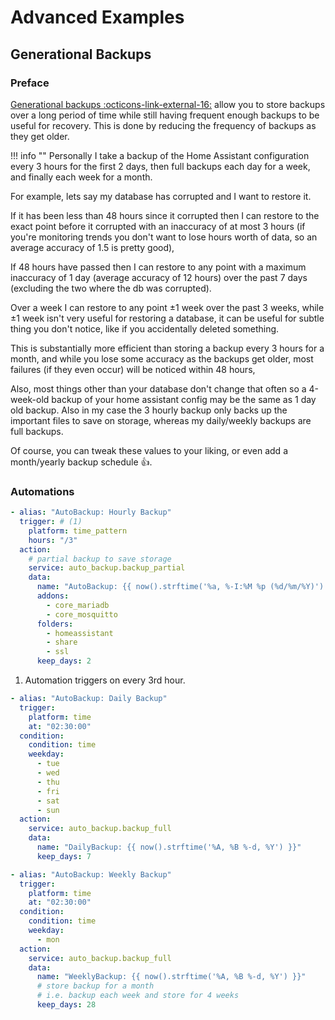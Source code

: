 # Advanced Examples

## Generational Backups

### Preface

[Generational backups :octicons-link-external-16:](https://en.wikipedia.org/wiki/Backup_rotation_scheme#Grandfather-father-son) allow you to store backups over a long period of time while still having frequent enough backups to be useful for recovery. This is done by reducing the frequency of backups as they get older. <br>

!!! info ""
    Personally I take a backup of the Home Assistant configuration every 3 hours for the first 2 days, then full backups each day for a week, and finally each week for a month.

For example, lets say my database has corrupted and I want to restore it.

If it has been less than 48 hours since it corrupted then I can restore to the exact point before it corrupted with an inaccuracy of at most 3 hours (if you're monitoring trends you don't want to lose hours worth of data, so an average accuracy of 1.5 is pretty good),

If 48 hours have passed then I can restore to any point with a maximum inaccuracy of 1 day (average accuracy of 12 hours) over the past 7 days (excluding the two where the db was corrupted).

Over a week I can restore to any point ±1 week over the past 3 weeks, while ±1 week isn't very useful for restoring a database, it can be useful for subtle thing you don't notice, like if you accidentally deleted something.

This is substantially more efficient than storing a backup every 3 hours for a month, and while you lose some accuracy as the backups get older, most failures (if they even occur) will be noticed within 48 hours,

Also, most things other than your database don't change that often so a 4-week-old backup of your home assistant config may be the same as 1 day old backup.
Also in my case the 3 hourly backup only backs up the important files to save on storage, whereas my daily/weekly backups are full backups.

Of course, you can tweak these values to your liking, or even add a month/yearly backup schedule :thumbsup:.

### Automations

```yaml title="Partial backup every 3 hours"
- alias: "AutoBackup: Hourly Backup"
  trigger: # (1)
    platform: time_pattern
    hours: "/3"
  action:
    # partial backup to save storage
    service: auto_backup.backup_partial 
    data:
      name: "AutoBackup: {{ now().strftime('%a, %-I:%M %p (%d/%m/%Y)') }}"
      addons:
        - core_mariadb
        - core_mosquitto
      folders:
        - homeassistant
        - share
        - ssl
      keep_days: 2
```

1. Automation triggers on every 3rd hour.

```yaml title="Full backup every day except Mondays"
- alias: "AutoBackup: Daily Backup"
  trigger:
    platform: time
    at: "02:30:00"
  condition:
    condition: time
    weekday:
      - tue
      - wed
      - thu
      - fri
      - sat
      - sun
  action:
    service: auto_backup.backup_full
    data:
      name: "DailyBackup: {{ now().strftime('%A, %B %-d, %Y') }}"
      keep_days: 7
```

```yaml title="Full backup every Monday"
- alias: "AutoBackup: Weekly Backup"
  trigger:
    platform: time
    at: "02:30:00"
  condition:
    condition: time
    weekday:
      - mon
  action:
    service: auto_backup.backup_full
    data:
      name: "WeeklyBackup: {{ now().strftime('%A, %B %-d, %Y') }}"
      # store backup for a month
      # i.e. backup each week and store for 4 weeks
      keep_days: 28
```
